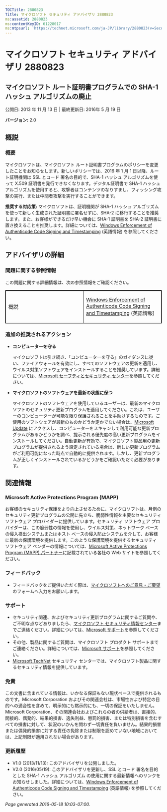```yaml
---
TOCTitle: 2880823
Title: マイクロソフト セキュリティ アドバイザリ 2880823
ms:assetid: 2880823
ms:contentKeyID: 61228017
ms:mtpsurl: 'https://technet.microsoft.com/ja-JP/library/2880823(v=Security.10)'
---
```


マイクロソフト セキュリティ アドバイザリ 2880823
================================================

マイクロソフト ルート証明書プログラムでの SHA-1 ハッシュ アルゴリズムの廃止
---------------------------------------------------------------------------

公開日: 2013 年 11 月 13 日 | 最終更新日: 2016年 5 月 19 日

**バージョン:** 2.0

概説
----

### 概要

マイクロソフトは、マイクロソフト ルート証明書プログラムのポリシーを変更したことをお知らせします。新しいポリシーでは、2016 年 1 月 1 日以降、ルート証明機関は SSL とコード 署名の目的で、SHA-1 ハッシュ アルゴリズムを使って X.509 証明書を発行できなくなります。デジタル証明書で SHA-1 ハッシュ アルゴリズムを使用すると、攻撃者はコンテンツのなりすまし、フィッシング攻撃の実行、または中間者攻撃を実行することができます。

**推奨する対応策:** マイクロソフトは、証明機関が SHA-1 ハッシュ アルゴリズムを使って新しく生成された証明書に署名せずに、SHA-2 に移行することを推奨します。また、お客様ができるだけ早い機会に SHA-1 証明書を SHA-2 証明書に置き換えることを推奨します。詳細については、[Windows Enforcement of Authenticode Code Signing and Timestamping](http://aka.ms/sha1) (英語情報) を参照してください。

アドバイザリの詳細
------------------

<span id="sectionToggle0"></span>
### 問題に関する参照情報

この問題に関する詳細情報は、次の参照情報をご確認ください。

<p> </p>
<table style="border:1px solid black;">
<colgroup>
<col width="50%" />
<col width="50%" />
</colgroup>
<tbody>
<tr class="odd">
<td style="border:1px solid black;"><p>概説</p></td>
<td style="border:1px solid black;"><p><a href="http://aka.ms/sha1">Windows Enforcement of Authenticode Code Signing and Timestamping</a> (英語情報)</p></td>
</tr>
</tbody>
</table>
  
### 追加の推奨されるアクション
  
-   **コンピューターを守る**
  
    マイクロソフトは引き続き、「コンピューターを守る」のガイダンスに従い、ファイアウォールを有効にし、すべてのソフトウェアの更新を適用し、ウイルス対策ソフトウェアをインストールすることを推奨しています。詳細については、[Microsoft セーフティとセキュリティ センター](http://www.microsoft.com/security/default.aspx)を参照してください。
  
-   **マイクロソフトのソフトウェアを最新の状態に保つ**
  
    マイクロソフトのソフトウェアを使用しているユーザーは、最新のマイクロソフトのセキュリティ更新プログラムを適用してください。これは、ユーザーのコンピューターが可能な限り保護されることを手助けするものです。ご使用のソフトウェアが最新のものかどうか定かでない場合は、[Microsoft Update](http://go.microsoft.com/fwlink/?linkid=40747) にアクセスし、コンピューターをスキャンして利用可能な更新プログラムがあるかどうかを調べ、提示される優先度の高い更新プログラムをインストールしてください。自動更新が有効で、マイクロソフト製品用の更新プログラムが提供されるよう設定されている場合は、新しい更新プログラムがご利用可能になった時点で自動的に提供されます。しかし、更新プログラムが正しくインストールされているかどうかをご確認いただく必要があります。
  
関連情報  
--------
  
<span id="sectionToggle1"></span>
### Microsoft Active Protections Program (MAPP)
  
お客様のセキュリティ保護をより向上させるために、マイクロソフトは、月例のセキュリティ更新プログラムの公開に先立ち、脆弱性情報を主要なセキュリティ ソフトウェア プロバイダーに提供しています。セキュリティ ソフトウェア プロバイダーは、この脆弱性の情報を使用し、ウイルス対策、ネットワーク ベースの侵入検出システムまたはホスト ベースの侵入防止システムを介して、お客様に最新の保護環境を提供します。このような保護環境を提供するセキュリティ ソフトウェア ベンダーの情報については、[Microsoft Active Protections Program (MAPP) パートナー](http://go.microsoft.com/fwlink/?linkid=215201)に記載されている各社の Web サイトを参照してください。
  
### フィードバック
  
-   フィードバックをご提供いただく際は、[マイクロソフトへのご意見・ご要望](http://support.microsoft.com/kb/?scid=sw;en;1257&amp;showpage=1&amp;ws=technet&amp;sd=tech)のフォームへ入力をお願いします。
  
### サポート
  
-   セキュリティ関連、およびセキュリティ更新プログラムに関するご質問や、ご不明な点などありましたら、[マイクロソフト セキュリティ情報センター](https://consumersecuritysupport.microsoft.com/default.aspx?mkt=ja-jp)までご連絡ください。詳細については、[Microsoft サポート](https://support.microsoft.com/ja-jp)を参照してください。  
-   その他、製品に関するご質問は、マイクロソフト プロダクト サポートまでご連絡ください。詳細については、[Microsoft サポート](https://support.microsoft.com/ja-jp)を参照してください。  
-   [Microsoft TechNet](https://technet.microsoft.com/ja-jp/security/default.aspx) セキュリティ センターでは、マイクロソフト製品に関するセキュリティ情報を提供しています。
  
### 免責
  
この文書に含まれている情報は、いかなる保証もない現状ベースで提供されるものです。Microsoft Corporation およびその関連会社は、市場性および特定の目的への適合性を含めて、明示的にも黙示的にも、一切の保証をいたしません。Microsoft Corporation、その関連会社およびこれらの者の供給者は、直接的、間接的、偶発的、結果的損害、逸失利益、懲罰的損害、または特別損害を含むすべての損害に対して、状況のいかんを問わず一切責任を負いません。結果的損害または偶発的損害に対する責任の免除または制限を認めていない地域においては、上記制限が適用されない場合があります。
  
### 更新履歴
  
-   V1.0 (2013/11/13): このアドバイザリを公開しました。  
-   V2.0 (2016/05/19): このアドバイザリを更新し、SSL とコード 署名を目的とした SHA-1 ハッシュ アルゴリズム の使用に関する最新情報へのリンクをお知らせしました。詳細については、[Windows Enforcement of Authenticode Code Signing and Timestamping](http://aka.ms/sha1) (英語情報) を参照してください。
  
*Page generated 2016-05-18 10:03-07:00.*
